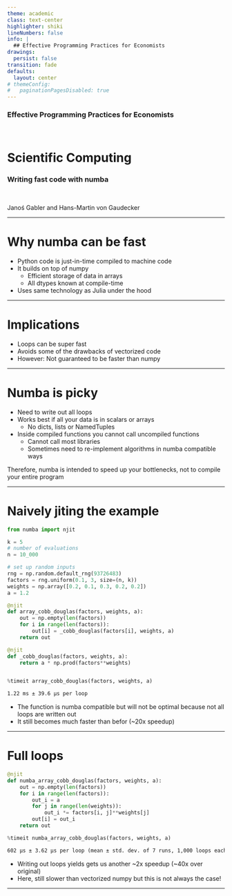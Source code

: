 ```yaml
---
theme: academic
class: text-center
highlighter: shiki
lineNumbers: false
info: |
  ## Effective Programming Practices for Economists
drawings:
  persist: false
transition: fade
defaults:
  layout: center
# themeConfig:
#   paginationPagesDisabled: true
---
```


### Effective Programming Practices for Economists

<br/>

# Scientific Computing

### Writing fast code with numba

<br/>


Janoś Gabler and Hans-Martin von Gaudecker

---

# Why numba can be fast

- Python code is just-in-time compiled to machine code
- It builds on top of numpy
  - Efficient storage of data in arrays
  - All dtypes known at compile-time
- Uses same technology as Julia under the hood


---

# Implications

- Loops can be super fast
- Avoids some of the drawbacks of vectorized code
- However: Not guaranteed to be faster than numpy


---

# Numba is picky

- Need to write out all loops
- Works best if all your data is in scalars or arrays
  - No dicts, lists or NamedTuples
- Inside compiled functions you cannot call uncompiled functions
  - Cannot call most libraries
  - Sometimes need to re-implement algorithms in numba compatible ways

Therefore, numba is intended to speed up your bottlenecks, not to compile your entire
program


---

# Naively jiting the example

<div class="flex gap-4">
<div>

```python
from numba import njit

k = 5
# number of evaluations
n = 10_000

# set up random inputs
rng = np.random.default_rng(93726483)
factors = rng.uniform(0.1, 3, size=(n, k))
weights = np.array([0.2, 0.1, 0.3, 0.2, 0.2])
a = 1.2

@njit
def array_cobb_douglas(factors, weights, a):
    out = np.empty(len(factors))
    for i in range(len(factors)):
        out[i] = _cobb_douglas(factors[i], weights, a)
    return out

@njit
def _cobb_douglas(factors, weights, a):
    return a * np.prod(factors**weights)


%timeit array_cobb_douglas(factors, weights, a)
```
```txt
1.22 ms ± 39.6 µs per loop
```


</div>
<div>

- The function is numba compatible but will not be optimal because not all loops are written out
- It still becomes much faster than befor (~20x speedup)

</div>
</div>


---

# Full loops

<div class="grid grid-cols-2 gap-4">
<div>

```python
@njit
def numba_array_cobb_douglas(factors, weights, a):
    out = np.empty(len(factors))
    for i in range(len(factors)):
        out_i = a
        for j in range(len(weights)):
            out_i *= factors[i, j]**weights[j]
        out[i] = out_i
    return out

%timeit numba_array_cobb_douglas(factors, weights, a)
```
```txt
602 µs ± 3.62 µs per loop (mean ± std. dev. of 7 runs, 1,000 loops each)
```

</div>
<div>

- Writing out loops yields gets us another ~2x speedup (~40x over original)
- Here, still slower than vectorized numpy but this is not always the case!

</div>
</div>


---
